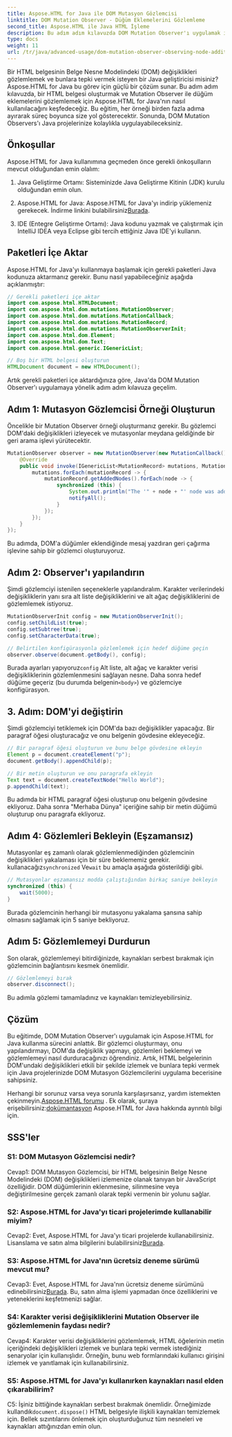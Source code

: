 ```yaml
---
title: Aspose.HTML for Java ile DOM Mutasyon Gözlemcisi
linktitle: DOM Mutation Observer - Düğüm Eklemelerini Gözlemleme
second_title: Aspose.HTML ile Java HTML İşleme
description: Bu adım adım kılavuzda DOM Mutation Observer'ı uygulamak için Aspose.HTML for Java'yı nasıl kullanacağınızı öğrenin. DOM değişikliklerini etkili bir şekilde izleyin ve bunlara tepki verin.
type: docs
weight: 11
url: /tr/java/advanced-usage/dom-mutation-observer-observing-node-additions/
---
```


Bir HTML belgesinin Belge Nesne Modelindeki (DOM) değişiklikleri gözlemlemek ve bunlara tepki vermek isteyen bir Java geliştiricisi misiniz? Aspose.HTML for Java bu görev için güçlü bir çözüm sunar. Bu adım adım kılavuzda, bir HTML belgesi oluşturmak ve Mutation Observer ile düğüm eklemelerini gözlemlemek için Aspose.HTML for Java'nın nasıl kullanılacağını keşfedeceğiz. Bu eğitim, her örneği birden fazla adıma ayırarak süreç boyunca size yol gösterecektir. Sonunda, DOM Mutation Observers'ı Java projelerinize kolaylıkla uygulayabileceksiniz.

## Önkoşullar

Aspose.HTML for Java kullanımına geçmeden önce gerekli önkoşulların mevcut olduğundan emin olalım:

1. Java Geliştirme Ortamı: Sisteminizde Java Geliştirme Kitinin (JDK) kurulu olduğundan emin olun.

2.  Aspose.HTML for Java: Aspose.HTML for Java'yı indirip yüklemeniz gerekecek. İndirme linkini bulabilirsiniz[Burada](https://releases.aspose.com/html/java/).

3. IDE (Entegre Geliştirme Ortamı): Java kodunu yazmak ve çalıştırmak için IntelliJ IDEA veya Eclipse gibi tercih ettiğiniz Java IDE'yi kullanın.

## Paketleri İçe Aktar

Aspose.HTML for Java'yı kullanmaya başlamak için gerekli paketleri Java kodunuza aktarmanız gerekir. Bunu nasıl yapabileceğiniz aşağıda açıklanmıştır:

```java
// Gerekli paketleri içe aktar
import com.aspose.html.HTMLDocument;
import com.aspose.html.dom.mutations.MutationObserver;
import com.aspose.html.dom.mutations.MutationCallback;
import com.aspose.html.dom.mutations.MutationRecord;
import com.aspose.html.dom.mutations.MutationObserverInit;
import com.aspose.html.dom.Element;
import com.aspose.html.dom.Text;
import com.aspose.html.generic.IGenericList;

// Boş bir HTML belgesi oluşturun
HTMLDocument document = new HTMLDocument();
```

Artık gerekli paketleri içe aktardığınıza göre, Java'da DOM Mutation Observer'ı uygulamaya yönelik adım adım kılavuza geçelim.

## Adım 1: Mutasyon Gözlemcisi Örneği Oluşturun

Öncelikle bir Mutation Observer örneği oluşturmanız gerekir. Bu gözlemci DOM'daki değişiklikleri izleyecek ve mutasyonlar meydana geldiğinde bir geri arama işlevi yürütecektir.

```java
MutationObserver observer = new MutationObserver(new MutationCallback() {
    @Override
    public void invoke(IGenericList<MutationRecord> mutations, MutationObserver mutationObserver) {
        mutations.forEach(mutationRecord -> {
            mutationRecord.getAddedNodes().forEach(node -> {
                synchronized (this) {
                    System.out.println("The '" + node + "' node was added to the document.");
                    notifyAll();
                }
            });
        });
    }
});
```

Bu adımda, DOM'a düğümler eklendiğinde mesaj yazdıran geri çağırma işlevine sahip bir gözlemci oluşturuyoruz.

## Adım 2: Observer'ı yapılandırın

Şimdi gözlemciyi istenilen seçeneklerle yapılandıralım. Karakter verilerindeki değişikliklerin yanı sıra alt liste değişikliklerini ve alt ağaç değişikliklerini de gözlemlemek istiyoruz.

```java
MutationObserverInit config = new MutationObserverInit();
config.setChildList(true);
config.setSubtree(true);
config.setCharacterData(true);

// Belirtilen konfigürasyonla gözlemlemek için hedef düğüme geçin
observer.observe(document.getBody(), config);
```

 Burada ayarları yapıyoruz`config` Alt liste, alt ağaç ve karakter verisi değişikliklerinin gözlemlenmesini sağlayan nesne. Daha sonra hedef düğüme geçeriz (bu durumda belgenin`<body>`) ve gözlemciye konfigürasyon.

## 3. Adım: DOM'yi değiştirin

Şimdi gözlemciyi tetiklemek için DOM'da bazı değişiklikler yapacağız. Bir paragraf öğesi oluşturacağız ve onu belgenin gövdesine ekleyeceğiz.

```java
// Bir paragraf öğesi oluşturun ve bunu belge gövdesine ekleyin
Element p = document.createElement("p");
document.getBody().appendChild(p);

// Bir metin oluşturun ve onu paragrafa ekleyin
Text text = document.createTextNode("Hello World");
p.appendChild(text);
```

Bu adımda bir HTML paragraf öğesi oluşturup onu belgenin gövdesine ekliyoruz. Daha sonra "Merhaba Dünya" içeriğine sahip bir metin düğümü oluşturup onu paragrafa ekliyoruz.

## Adım 4: Gözlemleri Bekleyin (Eşzamansız)

Mutasyonlar eş zamanlı olarak gözlemlenmediğinden gözlemcinin değişiklikleri yakalaması için bir süre beklememiz gerekir. kullanacağız`synchronized` Ve`wait` bu amaçla aşağıda gösterildiği gibi.

```java
// Mutasyonlar eşzamansız modda çalıştığından birkaç saniye bekleyin
synchronized (this) {
    wait(5000);
}
```

Burada gözlemcinin herhangi bir mutasyonu yakalama şansına sahip olmasını sağlamak için 5 saniye bekliyoruz.

## Adım 5: Gözlemlemeyi Durdurun

Son olarak, gözlemlemeyi bitirdiğinizde, kaynakları serbest bırakmak için gözlemcinin bağlantısını kesmek önemlidir.

```java
// Gözlemlemeyi bırak
observer.disconnect();
```

Bu adımla gözlemi tamamladınız ve kaynakları temizleyebilirsiniz.

## Çözüm

Bu eğitimde, DOM Mutation Observer'ı uygulamak için Aspose.HTML for Java kullanma sürecini anlattık. Bir gözlemci oluşturmayı, onu yapılandırmayı, DOM'da değişiklik yapmayı, gözlemleri beklemeyi ve gözlemlemeyi nasıl durduracağınızı öğrendiniz. Artık, HTML belgelerinin DOM'undaki değişiklikleri etkili bir şekilde izlemek ve bunlara tepki vermek için Java projelerinizde DOM Mutasyon Gözlemcilerini uygulama becerisine sahipsiniz.

Herhangi bir sorunuz varsa veya sorunla karşılaşırsanız, yardım istemekten çekinmeyin.[Aspose.HTML forumu](https://forum.aspose.com/) . Ek olarak, şuraya erişebilirsiniz:[dokümantasyon](https://reference.aspose.com/html/java/) Aspose.HTML for Java hakkında ayrıntılı bilgi için.

## SSS'ler

### S1: DOM Mutasyon Gözlemcisi nedir?

Cevap1: DOM Mutasyon Gözlemcisi, bir HTML belgesinin Belge Nesne Modelindeki (DOM) değişiklikleri izlemenize olanak tanıyan bir JavaScript özelliğidir. DOM düğümlerinin eklenmesine, silinmesine veya değiştirilmesine gerçek zamanlı olarak tepki vermenin bir yolunu sağlar.

### S2: Aspose.HTML for Java'yı ticari projelerimde kullanabilir miyim?

 Cevap2: Evet, Aspose.HTML for Java'yı ticari projelerde kullanabilirsiniz. Lisanslama ve satın alma bilgilerini bulabilirsiniz[Burada](https://purchase.aspose.com/buy).

### S3: Aspose.HTML for Java'nın ücretsiz deneme sürümü mevcut mu?

 Cevap3: Evet, Aspose.HTML for Java'nın ücretsiz deneme sürümünü edinebilirsiniz[Burada](https://releases.aspose.com/). Bu, satın alma işlemi yapmadan önce özelliklerini ve yeteneklerini keşfetmenizi sağlar.

### S4: Karakter verisi değişikliklerini Mutation Observer ile gözlemlemenin faydası nedir?

Cevap4: Karakter verisi değişikliklerini gözlemlemek, HTML öğelerinin metin içeriğindeki değişiklikleri izlemek ve bunlara tepki vermek istediğiniz senaryolar için kullanışlıdır. Örneğin, bunu web formlarındaki kullanıcı girişini izlemek ve yanıtlamak için kullanabilirsiniz.

### S5: Aspose.HTML for Java'yı kullanırken kaynakları nasıl elden çıkarabilirim?

 C5: İşiniz bittiğinde kaynakları serbest bırakmak önemlidir. Örneğimizde kullandık`document.dispose()` HTML belgesiyle ilişkili kaynakları temizlemek için. Bellek sızıntılarını önlemek için oluşturduğunuz tüm nesneleri ve kaynakları attığınızdan emin olun.